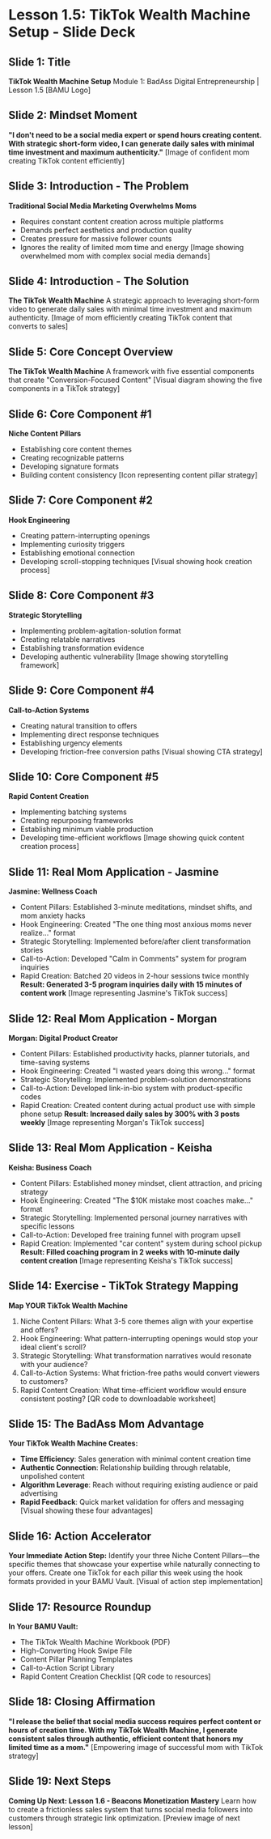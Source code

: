 # Lesson 1.5: TikTok Wealth Machine Setup - Slide Deck

## Slide 1: Title
**TikTok Wealth Machine Setup**
Module 1: BadAss Digital Entrepreneurship | Lesson 1.5
[BAMU Logo]

## Slide 2: Mindset Moment
**"I don't need to be a social media expert or spend hours creating content. With strategic short-form video, I can generate daily sales with minimal time investment and maximum authenticity."**
[Image of confident mom creating TikTok content efficiently]

## Slide 3: Introduction - The Problem
**Traditional Social Media Marketing Overwhelms Moms**
- Requires constant content creation across multiple platforms
- Demands perfect aesthetics and production quality
- Creates pressure for massive follower counts
- Ignores the reality of limited mom time and energy
[Image showing overwhelmed mom with complex social media demands]

## Slide 4: Introduction - The Solution
**The TikTok Wealth Machine**
A strategic approach to leveraging short-form video to generate daily sales with minimal time investment and maximum authenticity.
[Image of mom efficiently creating TikTok content that converts to sales]

## Slide 5: Core Concept Overview
**The TikTok Wealth Machine**
A framework with five essential components that create "Conversion-Focused Content"
[Visual diagram showing the five components in a TikTok strategy]

## Slide 6: Core Component #1
**Niche Content Pillars**
- Establishing core content themes
- Creating recognizable patterns
- Developing signature formats
- Building content consistency
[Icon representing content pillar strategy]

## Slide 7: Core Component #2
**Hook Engineering**
- Creating pattern-interrupting openings
- Implementing curiosity triggers
- Establishing emotional connection
- Developing scroll-stopping techniques
[Visual showing hook creation process]

## Slide 8: Core Component #3
**Strategic Storytelling**
- Implementing problem-agitation-solution format
- Creating relatable narratives
- Establishing transformation evidence
- Developing authentic vulnerability
[Image showing storytelling framework]

## Slide 9: Core Component #4
**Call-to-Action Systems**
- Creating natural transition to offers
- Implementing direct response techniques
- Establishing urgency elements
- Developing friction-free conversion paths
[Visual showing CTA strategy]

## Slide 10: Core Component #5
**Rapid Content Creation**
- Implementing batching systems
- Creating repurposing frameworks
- Establishing minimum viable production
- Developing time-efficient workflows
[Image showing quick content creation process]

## Slide 11: Real Mom Application - Jasmine
**Jasmine: Wellness Coach**
- Content Pillars: Established 3-minute meditations, mindset shifts, and mom anxiety hacks
- Hook Engineering: Created "The one thing most anxious moms never realize..." format
- Strategic Storytelling: Implemented before/after client transformation stories
- Call-to-Action: Developed "Calm in Comments" system for program inquiries
- Rapid Creation: Batched 20 videos in 2-hour sessions twice monthly
**Result: Generated 3-5 program inquiries daily with 15 minutes of content work**
[Image representing Jasmine's TikTok success]

## Slide 12: Real Mom Application - Morgan
**Morgan: Digital Product Creator**
- Content Pillars: Established productivity hacks, planner tutorials, and time-saving systems
- Hook Engineering: Created "I wasted years doing this wrong..." format
- Strategic Storytelling: Implemented problem-solution demonstrations
- Call-to-Action: Developed link-in-bio system with product-specific codes
- Rapid Creation: Created content during actual product use with simple phone setup
**Result: Increased daily sales by 300% with 3 posts weekly**
[Image representing Morgan's TikTok success]

## Slide 13: Real Mom Application - Keisha
**Keisha: Business Coach**
- Content Pillars: Established money mindset, client attraction, and pricing strategy
- Hook Engineering: Created "The $10K mistake most coaches make..." format
- Strategic Storytelling: Implemented personal journey narratives with specific lessons
- Call-to-Action: Developed free training funnel with program upsell
- Rapid Creation: Implemented "car content" system during school pickup
**Result: Filled coaching program in 2 weeks with 10-minute daily content creation**
[Image representing Keisha's TikTok success]

## Slide 14: Exercise - TikTok Strategy Mapping
**Map YOUR TikTok Wealth Machine**
1. Niche Content Pillars: What 3-5 core themes align with your expertise and offers?
2. Hook Engineering: What pattern-interrupting openings would stop your ideal client's scroll?
3. Strategic Storytelling: What transformation narratives would resonate with your audience?
4. Call-to-Action Systems: What friction-free paths would convert viewers to customers?
5. Rapid Content Creation: What time-efficient workflow would ensure consistent posting?
[QR code to downloadable worksheet]

## Slide 15: The BadAss Mom Advantage
**Your TikTok Wealth Machine Creates:**
- **Time Efficiency**: Sales generation with minimal content creation time
- **Authentic Connection**: Relationship building through relatable, unpolished content
- **Algorithm Leverage**: Reach without requiring existing audience or paid advertising
- **Rapid Feedback**: Quick market validation for offers and messaging
[Visual showing these four advantages]

## Slide 16: Action Accelerator
**Your Immediate Action Step:**
Identify your three Niche Content Pillars—the specific themes that showcase your expertise while naturally connecting to your offers.
Create one TikTok for each pillar this week using the hook formats provided in your BAMU Vault.
[Visual of action step implementation]

## Slide 17: Resource Roundup
**In Your BAMU Vault:**
- The TikTok Wealth Machine Workbook (PDF)
- High-Converting Hook Swipe File
- Content Pillar Planning Templates
- Call-to-Action Script Library
- Rapid Content Creation Checklist
[QR code to resources]

## Slide 18: Closing Affirmation
**"I release the belief that social media success requires perfect content or hours of creation time. With my TikTok Wealth Machine, I generate consistent sales through authentic, efficient content that honors my limited time as a mom."**
[Empowering image of successful mom with TikTok strategy]

## Slide 19: Next Steps
**Coming Up Next: Lesson 1.6 - Beacons Monetization Mastery**
Learn how to create a frictionless sales system that turns social media followers into customers through strategic link optimization.
[Preview image of next lesson]

